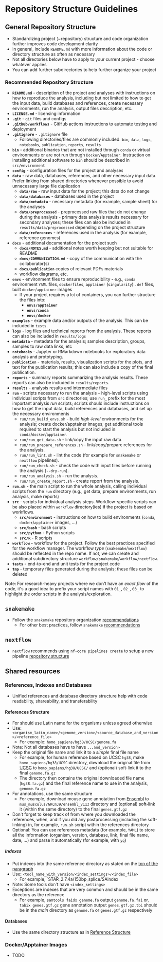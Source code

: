 # Repository Structure Guidelines

## General Repository Structure

- Standardizing project (~repository) structure and code organization further improves code development clarity
- In general, include `README.md` with more information about the code or directory structure as often as necessary
- Not all directories below have to apply to your current project - choose whatever applies
- You can add further subdirectories to help further organize your project

### Recommended Repository Structure

- **`README.md`** - description of the project and analyses with instructions on how to reproduce the analysis, including but not limited to how to get the input data, build databases and references, create necessary environments, run the analysis, output files description, etc.
- **`LICENSE.md`** - licensing information
- **`.git`** - `git` files and configs
- **`.github/workflows`** - GitHub actions instructions to  automate testing and deployment
- **`.gitignore`** - `.gitignore` file
   	- Following directories/files are commonly included: `bin`, `data`, `logs`, `notebooks`, `publication`, `reports`, `results`
- **`bin`** - additional binaries that are not installed through `conda` or virtual environments or are not run through `Docker`/`Apptainer`. Instruction on installing additional software to `bin` should be described in `src/environment`
- **`config`** - configuration files for the project and analyses
- **`data`** - raw data, databases, references, and other necessary input data. Prefer linking from shared directories whenever possible to avoid unnecessary large file duplication
    - **`data/raw`** -  raw input data for the project; this data do not change
    - **`data/databases`** - databases used in the project
    - **`data/metadata`** - necessary metadata (for example, sample sheet) for the analyses
    - **`data/preprocessed`** - preprocessed raw files that do not change during the analysis - primary data analysis results necessary for secondary analyses; these files can also be included in `results/data/preprocessed` depending on the project structure
    - **`data/references`** - references used in the analysis (for example, reference genomes)
- **`docs`** - additional documentation for the project such
    - **`docs/NOTES.md`** - additional notes worth keeping but not suitable for README
    - **`docs/COMMUNICATION.md`** - copy of the communication with the collaborator(s)
    - **`docs/publication`** copies of relevant PDFs materials
    - workflow diagrams, etc.
- **`envs`** - environment files to ensure reproducibility - e.g., `conda` environment `YAML` files, `dockerfiles`, `apptainer` (`singularity`) `.def` files, built `docker`/`apptainer` images
    - If your project requires a lot of containers, you can further structure the files into:
        - **`envs/apptainer`**
        - **`envs/conda`**
        - **`envs/docker`**
- **`examples`** - example data and/or outputs of the analysis. This can be included in `tests`.
- **`logs`** - log files and technical reports from the analysis. These reports can also be included in `results/logs`
- **`metadata`** - metadata for the analysis; samples description, groups, samples to raw data links, etc
- **`notebooks`** - Jupyter or RMarkdown notebooks for exploratory data analysis and prototyping.
- **`publication`** - materials, results, visualization scripts for the plots, and text for the publication results; this can also include a copy of the final publication.
- **`reports`** - summary reports summarizing the analysis results. These reports can also be included in `results/reports`.
- **`results`** - analysis results and intermediate files
- **`run`** - scripts necessary to run the analysis - high-level scripts using individual scripts from `src` directories; use `run_` prefix for the most important analysis *run* scripts; scripts should include instructions on how to get the input data, build references and databases, and set up the necessary environments
   	- `run/run_build_envs.sh` - build *high-level* environments for the analysis; create docker/apptainer images; get additional tools required to start the analysis but not included in `conda`/`docker`/`apptainer`.
   	- `run/run_get_data.sh` - link/copy the input raw data.
   	- `run/run_prepare_references.sh` - link/copy/prepare references for the analysis.
   	- `run/run_lint.sh` - lint the code (for example for `snakemake` or `nextflow` pipelines).
   	- `run/run_check.sh` - check the code with input files before running the analysis (`--dry-run`).
   	- `run/run_analysis.sh` - run the analysis.
   	- `run/run_create_report.sh` - create report from the analysis.
- **`run.sh`** - the main script to run the whole analysis, calling individual scripts from the `run` directory (e.g., get data, prepare environments, run analysis, make reports)
- **`src`** - scripts for individual analysis steps. Workflow-specific scripts can be also placed within `workflow` directory(ies) if the project is based on workflows.
    - **`src/environment`** - instructions on how to build environments (`conda`, `docker`/`apptainer` images, ...)
    - **`src/bash`** - bash scripts
    - **`src/python`** - Python scripts
    - **`src/R`** - R scripts
- **`workflow`** - workflow for the project. Follow the best practices specified for the workflow manager. The workflow *type* (`snakemake`/`nextflow`) should be reflected in the repo name. If not, we can create and additional subdirectory structure `workflow/snakemake`/`workflow/nextflow`.
- **`tests`** - end-to-end and unit tests for the project code
- **`tmp`** - temporary files generated during the analysis; these files can be deleted

Note: For research-heavy projects where we don't have an *exact flow* of the code, it's a good idea to prefix your script names with `01_`, `02_`, `03_` to highlight the order scripts in the analysis/exploration.

## `snakemake`

- Follow the `snakemake` repository organization [recommendations](https://snakemake.readthedocs.io/en/latest/snakefiles/deployment.html)
    - For other best practices, follow `snakemake` [recommendations](https://snakemake.readthedocs.io/en/latest/snakefiles/best_practices.html)

## `nextflow`

- `nextflow` recommends using `nf-core pipelines create` to setup a new pipeline [repository structure](https://nf-co.re/docs/guidelines/pipelines/requirements/use_the_template)

## Shared resources

### References, Indexes and Databases

- Unified references and database directory structure help with code readability, shareability, and transferability

#### References Structure

- For should use Latin name for the organisms unless agreed otherwise
- Use: `<organism_latin_name>/<genome_version>/<source_database_and_version>/<reference_file>`
   	- For example: `homo_sapiens/hg38/UCSC/genome.fa`
- Note: Not all databases have to have `...and_version>`
- Keep the original file name and link it to a *simple* final file name
   	- For example, for human reference based on UCSC `hg38`, make `homo_sapiens/hg38/UCSC` directory, download the original file from [UCSC](https://hgdownload.soe.ucsc.edu/goldenPath/hg38/bigZips/hg38.fa.gz) to `homo_sapiens/hg38/UCSC/` and (optional) soft-link it to the final `genome.fa.gz`
   	- The directory then contains the original downloaded file name (`hg38.fa.gz`) and the final reference name to use in the analysis, `genome.fa.gz`
- For annotations, use the same structure
   	- For example, download mouse gene annotation from [Ensembl]([Mus_musculus.GRCm39.113.gtf.gz](https://ftp.ensembl.org/pub/release-113/gtf/mus_musculus/Mus_musculus.GRCm39.113.gtf.gz)) to `mus_musculus/GRCm39/ensembl_v113` directory and (optional) soft-link it (within the same directory) to the final `genes.gtf.gz`
- Don't forget to keep track of from where you downloaded the references, when, and if you did any postprocessing (including the soft-linking) in, for example, `run.sh` script within the references directory
- Optional: You can use references metadata (for example, `YAML`) to store all the information (organism, version, database, link, final file name, date, ...) and parse it automatically (for example, with `yq`)

##### Indexes

- Put indexes into the same reference directory as stated on the [top of the paragraph](#reference-structure)
- Use: `<tool_name_with_version/<index_settings>/<index_file>`
   	- For example, `STAR_2.7.4a/150bp_splice/SAindex
- Note: Some tools don't have `<index_settings>`
- Exceptions are indexes that are very common and should be in the same directory as the reference
   	- For example, `samtools faidx genome.fa` output `genome.fa.fai` or, `tabix genes.gtf.gz` gene annotation output `genes.gtf.gz.tbi` should be in the *main* directory as `genome.fa` or `genes.gtf.gz` respectively

#### Databases

- Use the same directory structure as in [Reference Structure](#reference-structure)

### Docker/Apptainer Images

- TODO
